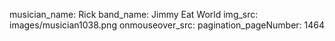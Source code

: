 musician_name: Rick
band_name: Jimmy Eat World
img_src: images/musician1038.png
onmouseover_src: 
pagination_pageNumber: 1464